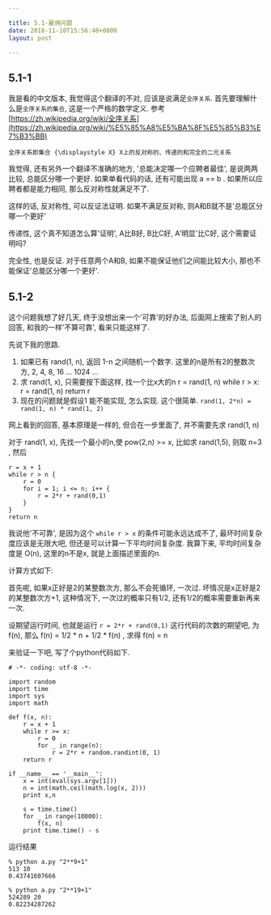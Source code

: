 ```yaml
---

title: 5.1-雇佣问题
date: 2018-11-10T15:56:40+0800
layout: post

---
```


## 5.1-1

我是看的中文版本, 我觉得这个翻译的不对, 应该是说满足`全序关系`.  首先要理解什么是`全序关系的集合`, 这是一个严格的数学定义. 参考[https://zh.wikipedia.org/wiki/全序关系](https://zh.wikipedia.org/wiki/%E5%85%A8%E5%BA%8F%E5%85%B3%E7%B3%BB)

	全序关系即集合 {\displaystyle X} X上的反对称的、传递的和完全的二元关系

我觉得, 还有另外一个翻译不准确的地方, '总能决定哪一个应聘者最佳', 是说两两比较, 总能区分哪一个更好. 如果单看代码的话, 还有可能出现 a == b . 如果所以应聘者都是能力相同, 那么反对称性就满足不了.

这样的话, 反对称性, 可以反证法证明. 如果不满足反对称, 则A和B就不是'总能区分哪一个更好'

传递性, 这个真不知道怎么算'证明', A比B好, B比C好, A'明显'比C好, 这个需要证明吗?

完全性,  也是反证. 对于任意两个A和B, 如果不能保证他们之间能比较大小, 那也不能保证'总能区分哪一个更好'.

## 5.1-2

这个问题我想了好几天,  终于没想出来一个'可靠'的好办法, 后面网上搜索了别人的回答, 和我的一样'不算可靠', 看来只能这样了.

先说下我的思路.

1. 如果已有 rand(1, n), 返回 1-n 之间随机一个数字. 这里的n是所有2的整数次方, 2, 4, 8, 16 ... 1024 ...
2. 求 rand(1, x), 只需要按下面这样, 找一个比x大的n
		r = rand(1, n)
		while r > x:
			r = rand(1, n)
		return r
3. 现在的问题就是假设1 能不能实现, 怎么实现. 这个很简单. `rand(1, 2*n) = rand(1, n) * rand(1, 2)`

网上看到的回答, 基本原理是一样的, 但合在一步里面了, 并不需要先求 rand(1, n)

对于 rand(1, x), 先找一个最小的n,使 pow(2,n) >= x, 比如求 rand(1,5), 则取 n=3 , 然后

```
r = x + 1
while r > n {
	r = 0
	for i = 1; i <= n; i++ {
		r = 2*r + rand(0,1)
	}
}
return n
```

我说他'不可靠', 是因为这个 `while r > x` 的条件可能永远达成不了, 最坏时间复杂度应该是无限大吧, 但还是可以计算一下平均时间复杂度. 我算下来, 平均时间复杂度是 O(n), 这里的n不是x, 就是上面描述里面的n.

计算方式如下:

首先呢, 如果x正好是2的某整数次方, 那么不会死循环, 一次过. 坏情况是x正好是2的某整数次方+1, 这种情况下, 一次过的概率只有1/2, 还有1/2的概率需要重新再来一次.

设期望运行时间, 也就是运行 `r = 2*r + rand(0,1)` 这行代码的次数的期望吧, 为 f(n), 那么 f(n) = 1/2 * n + 1/2 * f(n) , 求得 f(n) = n

来验证一下吧, 写了个python代码如下.

```
# -*- coding: utf-8 -*-

import random
import time
import sys
import math

def f(x, n):
    r = x + 1
    while r >= x:
        r = 0
        for _ in range(n):
            r = 2*r + random.randint(0, 1)
    return r

if __name__ == '__main__':
    x = int(eval(sys.argv[1]))
    n = int(math.ceil(math.log(x, 2)))
    print x,n

    s = time.time()
    for _ in range(10000):
        f(x, n)
    print time.time() - s
```

运行结果

```
% python a.py "2**9+1"
513 10
0.43741607666

% python a.py "2**19+1"
524289 20
0.82234287262
```
